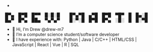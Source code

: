- 
█▀▄ █▀█ █▀▀ █░█░█   █▀▄▀█ ▄▀█ █▀█ ▀█▀ █ █▄░█
█▄▀ █▀▄ ██▄ ▀▄▀▄▀   █░▀░█ █▀█ █▀▄ ░█░ █ █░▀█
- 👋 Hi, I’m Drew @drew-m7
- 🌱 I’m a computer science student/software developer
- 🍔 I have experience with: Python | Java | C/C++ | HTML/CSS | JavaScript | React | Vue | R | SQL
<!---
drew-m7/drew-m7 is a ✨ special ✨ repository because its `README.md` (this file) appears on your GitHub profile.
You can click the Preview link to take a look at your changes.
--->
